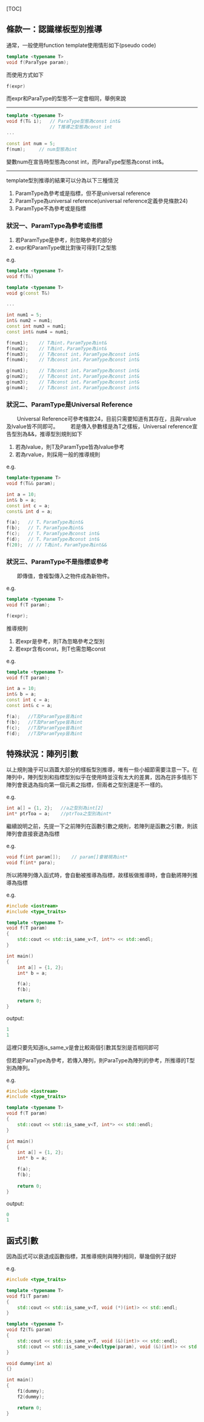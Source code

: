 [TOC]

## 條款一：認識樣板型別推導

通常，一般使用function template使用情形如下(pseudo code)

```cpp
template <typename T>
void f(ParaType param);
```

而使用方式如下

```cpp
f(expr)
```

而expr和ParaType的型態不一定會相同，舉例來說

---
```cpp
template <typename T>
void f(T& i);   // ParaType型態為const int&
                // T推導之型態為const int
...

const int num = 5;
f(num);     // num型態為int
```

變數num在宣告時型態為const int，而ParaType型態為const int&。

---
template型別推導的結果可以分為以下三種情況
1. ParamType為參考或是指標，但不是universal reference
2. ParamType為universal reference(universal reference定義參見條款24)
3. ParamType不為參考或是指標

### 狀況一、ParamType為參考或指標
1. 若ParamType是參考，則忽略參考的部分
2. expr和ParamType做比對後可得到T之型態

e.g.

```cpp
template <typename T>
void f(T&)

template <typename T>
void g(const T&)

...

int num1 = 5;
int& num2 = num1;
const int num3 = num1;
const int& num4 = num1;

f(num1);    // T為int，ParamType為int&
f(num2);    // T為int，ParamType為int&
f(num3);    // T為const int，ParamType為const int&
f(num4);    // T為const int，ParamType為const int&

g(num1);    // T為const int，ParamType為const int&
g(num2);    // T為const int，ParamType為const int&
g(num3);    // T為const int，ParamType為const int&
g(num4);    // T為const int，ParamType為const int&
```

### 狀況二、ParamType是Universal Reference
&emsp;&emsp;Universal Reference可參考條款24，目前只需要知道有其存在，且與rvalue及lvalue皆不同即可。
&emsp;&emsp;若是傳入參數樣是為T之樣板，Universal reference宣告型別為&&，推導型別規則如下

1. 若為lvalue，則T及ParamType皆為lvalue參考
2. 若為rvalue，則採用一般的推導規則

e.g.

```cpp
template<typename T>
void f(T&& param);

int a = 10;
int& b = a;
const int c = a;
const& int d = a;

f(a);   // T、ParamType為int&
f(b);   // T、ParamType為int&
f(c);   // T、ParamType為const int&
f(d);   // T、ParamType為const int&
f(20);  // // T為int，ParamType為int&&
```

### 狀況三、ParamType不是指標或參考
&emsp;&emsp;即傳值，會複製傳入之物件成為新物件。

e.g.
```cpp
template <typename T>
void f(T param);

f(expr);
```

推導規則
1. 若expr是參考，則T為忽略參考之型別
2. 若expr含有const，則T也需忽略const

e.g.
```cpp
template <typename T>
void f(T param);

int a = 10;
int& b = a;
const int c = a;
const int& c = a;

f(a);   //T及ParamType皆為int
f(b);   //T及ParamType皆為int
f(c);   //T及ParamType皆為int
f(d);   //T及ParamTyep皆為int
```

## 特殊狀況：陣列引數
以上規則幾乎可以涵蓋大部分的樣板型別推導，唯有一些小細節需要注意一下。在陣列中，陣列型別和指標型別似乎在使用時並沒有太大的差異，因為在許多情形下陣列會衰退為指向第一個元素之指標，但兩者之型別還是不一樣的。

e.g.
```cpp
int a[] = {1, 2};   //a之型別為int[2]
int* ptrToa = a;    //ptrToa之型別為int*
```

繼續說明之前，先提一下之前陣列在函數引數之規則，若陣列是函數之引數，則該陣列會直接衰退為指標

e.g.
```cpp
void f(int param[]);    // param[]會被視為int*
void f(int* para);
```

所以將陣列傳入函式時，會自動被推導為指標，故樣板做推導時，會自動將陣列推導為指標

e.g.
```cpp
#include <iostream>
#include <type_traits>

template <typename T>
void f(T param)
{
    std::cout << std::is_same_v<T, int*> << std::endl;
}

int main()
{
    int a[] = {1, 2};
    int* b = a;

    f(a);
    f(b);
 
    return 0;
}
```

output:
```cpp
1
1
```
這裡只要先知道is_same_v是會比較兩個引數其型別是否相同即可

但若是ParaType為參考，若傳入陣列，則ParaType為陣列的參考，所推導的T型別為陣列。

e.g.
```cpp
#include <iostream>
#include <type_traits>

template <typename T>
void f(T param)
{
    std::cout << std::is_same_v<T, int*> << std::endl;
}

int main()
{
    int a[] = {1, 2};
    int* b = a;

    f(a);
    f(b);
 
    return 0;
}
```

output:
```cpp
0
1
```

## 函式引數
因為函式可以衰退成函數指標，其推導規則與陣列相同，舉幾個例子就好

e.g.
```cpp
#include <type_traits>

template <typename T>
void f1(T param)
{
    std::cout << std::is_same_v<T, void (*)(int)> << std::endl;
}

template <typename T>
void f2(T& param)
{
    std::cout << std::is_same_v<T, void (&)(int)> << std::endl;
    std::cout << std::is_same_v<decltype(param), void (&)(int)> << std::endl;
}

void dummy(int a)
{}

int main()
{
    f1(dummy);
    f2(dummy);

    return 0;
}
```